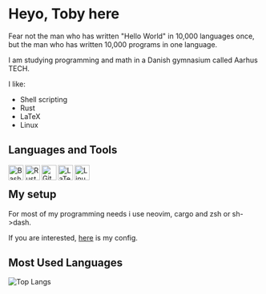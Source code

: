 # Heyo, Toby here

Fear not the man who has written "Hello World" in 10,000 languages once, but the man who has written 10,000 programs in one language.

I am studying programming and math in a Danish gymnasium called Aarhus TECH.

I like:
* Shell scripting
* Rust
* LaTeX
* Linux

## Languages and Tools
<!-- <p align="left"> -->
<img align="left" width="30px" height="auto" alt="Bash" title="Bash" src="https://simpleicons.org/icons/gnubash.svg" />
<img align="left" width="30px" height="auto" alt="Rust" title="Rust" src="https://simpleicons.org/icons/rust.svg" />
<img align="left" width="30px" height="auto" alt="Git" title="Git" src="https://simpleicons.org/icons/git.svg" />
<img align="left" width="30px" height="auto" alt="LaTex" title="LaTex" src="https://simpleicons.org/icons/latex.svg" />
<img align="left" width="30px" height="auto" alt="Linux" title="Linux" src="https://simpleicons.org/icons/linux.svg" />
<!-- </p> -->

<br />

## My setup

For most of my programming needs i use neovim, cargo and zsh or sh->dash.

If you are interested, [here](https://github.com/sandalbanditten/dotfiles) is my config.

## Most Used Languages

<!-- Github Stats -->
![Top Langs](https://github-readme-stats.vercel.app/api/top-langs/?username=sandalbanditten&hide_border=true&theme=github_dark)
